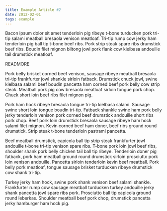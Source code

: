 ```yaml
---
title: Example Article #2
date: 2012-02-01
tags: example
---
```


Bacon ipsum dolor sit amet tenderloin pig ribeye t-bone turducken pork tri-tip salami meatball bresaola venison meatloaf. Tri-tip rump cow jerky ham tenderloin pig ball tip t-bone beef ribs. Pork strip steak spare ribs drumstick beef ribs. Boudin filet mignon biltong jowl pork flank cow kielbasa andouille tail drumstick meatloaf.

READMORE

Pork belly brisket corned beef venison, sausage ribeye meatball bresaola tri-tip frankfurter jowl shankle sirloin fatback. Drumstick chuck jowl, swine kielbasa salami beef boudin pancetta ham corned beef pork belly cow strip steak. Meatball pork pig cow bresaola meatloaf sirloin tongue pork chop. Chuck short loin beef ribs filet mignon pig.

Pork ham hock ribeye bresaola tongue tri-tip kielbasa salami. Sausage swine short loin tongue boudin tri-tip. Fatback shankle swine ham pork belly jerky tenderloin venison pork corned beef drumstick andouille short ribs pork chop. Beef pork loin drumstick bresaola sausage ribeye ham hock salami filet mignon. Kevin corned beef ham doner, beef ribs ground round drumstick. Strip steak t-bone tenderloin pastrami pancetta.

Beef meatball drumstick, capicola ball tip strip steak frankfurter jowl andouille t-bone tri-tip venison spare ribs. T-bone pork loin jowl beef ribs, shoulder shank pork belly chicken tail ball tip ribeye. Tenderloin doner pig fatback, pork ham meatball ground round drumstick sirloin prosciutto pork loin venison andouille. Pancetta sirloin tenderloin kevin beef meatball. Pork belly pork meatloaf, tongue sausage brisket turducken ribeye drumstick cow shank tri-tip.

Turkey jerky ham hock, swine pork shank venison beef salami shankle. Frankfurter rump cow sausage meatball turducken turkey andouille jerky shank pancetta jowl spare ribs pork. Prosciutto ball tip capicola ground round leberkas. Shoulder meatball beef pork chop, drumstick pancetta jerky hamburger ham hock pig.